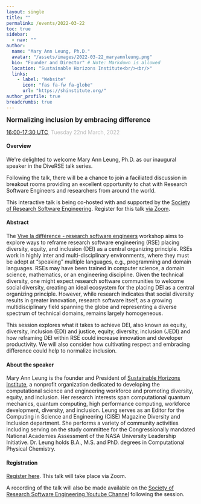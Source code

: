 ```yaml
---
layout: single
title: ""
permalink: /events/2022-03-22
toc: true
sidebar:
  - nav: ""
author:
  name: "Mary Ann Leung, Ph.D."
  avatar: "/assets/images/2022-03-22_maryannleung.png"
  bio: "Founder and Director" # Note: Markdown is allowed
  location: "Sustainable Horizons Institute<br/><br/>"
  links:
    - label: "Website"
      icon: "fas fa-fw fa-globe"
      url: "https://shinstitute.org/"
author_profile: true
breadcrumbs: true
---
```


<span style="font-size: 1.2em"><strong>Normalizing inclusion by embracing difference</strong></span>

<span style="font-size: 1em; color: #bbb;">
        <a href="https://www.timeanddate.com/worldclock/converter.html?iso=20220322T160000&p1=224&p2=64&p3=179&p4=1440&p5=136&p6=37&p7=101&p8=170&p9=776&p10=438&p11=236&p12=240" target="_blank" rel="noopener noreferrer">16:00-17:30 UTC</a>, Tuesday 22nd March, 2022
</span>

#### Overview

We're delighted to welcome Mary Ann Leung, Ph.D. as our inaugural speaker in
the DiveRSE talk series.

Following the talk, there will be a chance to join a faciliated discussion in
breakout rooms providing an excellent opportunity to chat with Research
Software Engineers and researchers from around the world.

This interactive talk is being co-hosted with and supported by the <a
href="https://society-rse.org/" target="_blank" rel="noopener noreferrer">
Society of Research Software Engineering</a>. Register for this talk 
<a href="https://us06web.zoom.us/meeting/register/tZwvd-CprD4jH9Kt5smG4nGbp-YHoahn44Hm"
target="_blank" rel="noopener noreferrer">via Zoom</a>.

#### Abstract

The [Vive la différence - research software
engineers](https://www.researchsoft.org/events/2022-04/) workshop aims to
explore ways to reframe research software engineering (RSE) placing diversity,
equity, and inclusion (DEI) as a central organizing principle.  RSEs work in
highly inter and multi-disciplinary environments, where they must be adept at
“speaking” multiple languages, e.g., programming and domain languages.  RSEs may
have been trained in computer science, a domain science, mathematics, or an
engineering discipline.  Given the technical diversity, one might expect
research software communities to welcome social diversity, creating an ideal
ecosystem for the placing DEI as a central organizing principle.  However,
while research indicates that social diversity results in greater innovation,
research software itself, as a growing multidisciplinary field spanning the
globe and representing a diverse spectrum of technical domains, remains largely
homogeneous. 

This session explores what it takes to achieve DEI, also known as
equity, diversity, inclusion (EDI) and justice, equity, diversity, inclusion
(JEDI) and how reframing DEI within RSE could increase innovation and developer
productivity.  We will also consider how cultivating respect and embracing
difference could help to normalize inclusion.

#### About the speaker

Mary Ann Leung is the founder and President of [Sustainable Horizons
Institute](https://shinstitute.org/), a nonprofit organization dedicated to
developing the computational science and engineering workforce and promoting
diversity, equity, and inclusion.  Her research interests span computational
quantum mechanics, quantum computing, high performance computing, workforce
development, diversity, and inclusion. Leung serves as an Editor for the
Computing in Science and Engineering (CiSE) Magazine Diversity and Inclusion
department.  She performs a variety of community activities including serving
on the study committee for the Congressionally mandated National Academies
Assessment of the NASA University Leadership Initiative.  Dr. Leung holds B.A.,
M.S. and PhD. degrees in Computational Physical Chemistry.

#### Registration

<a href="https://us06web.zoom.us/meeting/register/tZwvd-CprD4jH9Kt5smG4nGbp-YHoahn44Hm"
target="_blank" rel="noopener noreferrer">Register here</a>. This talk will
take place via Zoom.

A recording of the talk will also be made available on the [Society of Research
Software Engineering Youtube
Channel](https://www.youtube.com/channel/UCL7rYOIAP1Rx_VajLPDF-hA) following
the session.
